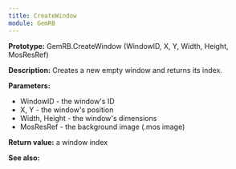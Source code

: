 ```yaml
---
title: CreateWindow
module: GemRB
---
```


**Prototype:** GemRB.CreateWindow (WindowID, X, Y, Width, Height, MosResRef)

**Description:** Creates a new empty window and returns its index.

**Parameters:** 
  * WindowID - the window's ID
  * X, Y - the window's position
  * Width, Height - the window's dimensions
  * MosResRef - the background image (.mos image)

**Return value:** a window index

**See also:**
